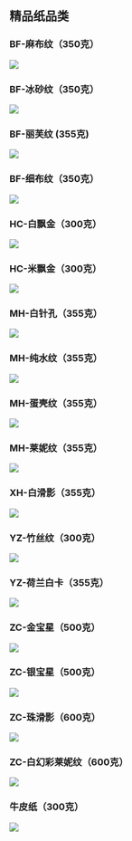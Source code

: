 ## 精品纸品类

### BF-麻布纹（350克）

![](https://s2.loli.net/2024/10/10/6C5XIHRbO27LmPq.png)

### BF-冰砂纹（350克）

![](https://s2.loli.net/2024/10/10/Dl3LzPtcB26rKYR.png)

### BF-丽芙纹 (355克)

![](https://s2.loli.net/2024/10/10/YdvpNKoTjhzQEce.png)

### BF-细布纹（350克）

![](https://s2.loli.net/2024/10/10/t93jEIwrFZqk65A.png)

### HC-白飘金（300克）

![](https://s2.loli.net/2024/10/10/NCXd584ozfjZx3r.png)

### HC-米飘金（300克）

![](https://s2.loli.net/2024/10/10/NqezSbW13muiOHl.png)

### MH-白针孔（355克）

![](https://s2.loli.net/2024/10/10/EJWU8hNpGzT9Q1V.png)

### MH-纯水纹（355克）

![](https://s2.loli.net/2024/10/10/yxjF1NDs3u6X9QZ.png)

### MH-蛋壳纹（355克）

![](https://s2.loli.net/2024/10/10/SsGBIUrwdzEcukP.png)

### MH-莱妮纹（355克）

![](https://s2.loli.net/2024/10/10/NpRutYGkxqd4fhs.png)

### XH-白滑影（355克）

![](https://s2.loli.net/2024/10/10/9RJpErAjP2XuDHo.png)



### YZ-竹丝纹（300克）

![](https://s2.loli.net/2024/10/10/U7itIhq52Mwj86f.png)

### YZ-荷兰白卡（355克）

![](https://s2.loli.net/2024/10/10/fO9kZnUsvHmIC4i.png)

### ZC-金宝星（500克）

![](https://s2.loli.net/2024/10/10/uTQAUzo2SZyVWsp.png)

### ZC-银宝星（500克）

![](https://s2.loli.net/2024/10/10/yQdM3fADbEvj5zi.png)

### ZC-珠滑影（600克）

![](https://s2.loli.net/2024/10/10/oFBdrgUjOVNvCW6.png)

### ZC-白幻彩莱妮纹（600克）

![](https://s2.loli.net/2024/10/10/Zj8d1DsGvVHCYiT.png)

### 牛皮纸（300克）

![](https://s2.loli.net/2024/10/10/OWjKDvzYdFl6Sm8.png)
